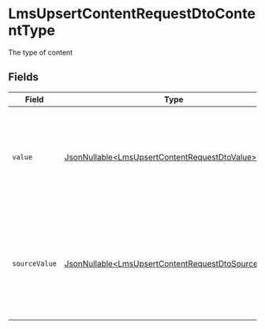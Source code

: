 # LmsUpsertContentRequestDtoContentType

The type of content


## Fields

| Field                                                                                                                                                                       | Type                                                                                                                                                                        | Required                                                                                                                                                                    | Description                                                                                                                                                                 |
| --------------------------------------------------------------------------------------------------------------------------------------------------------------------------- | --------------------------------------------------------------------------------------------------------------------------------------------------------------------------- | --------------------------------------------------------------------------------------------------------------------------------------------------------------------------- | --------------------------------------------------------------------------------------------------------------------------------------------------------------------------- |
| `value`                                                                                                                                                                     | [JsonNullable\<LmsUpsertContentRequestDtoValue>](../../models/components/LmsUpsertContentRequestDtoValue.md)                                                                | :heavy_minus_sign:                                                                                                                                                          | The content type for write operations. Provide one of the listed enum values. If omitted or set to "unmapped_value", the source_value will be sent to the provider instead. |
| `sourceValue`                                                                                                                                                               | [JsonNullable\<LmsUpsertContentRequestDtoSourceValue>](../../models/components/LmsUpsertContentRequestDtoSourceValue.md)                                                    | :heavy_minus_sign:                                                                                                                                                          | The provider-specific value to use when value is omitted or set to "unmapped_value". You are responsible for ensuring this matches the provider's expected format.          |
